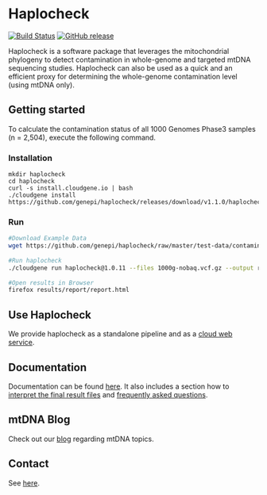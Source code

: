 # Haplocheck
[![Build Status](https://travis-ci.org/genepi/haplocheck.svg?branch=master)](https://travis-ci.org/genepi/haplocheck)
[![GitHub release](https://img.shields.io/github/release/genepi/haplocheck.svg)](https://GitHub.com/genepi/haplocheck/releases/)

Haplocheck is a software package that leverages the mitochondrial phylogeny to detect contamination in whole-genome and targeted mtDNA sequencing studies. Haplocheck can also be used as a quick and an efficient proxy for determining the whole-genome contamination level (using mtDNA only).  

## Getting started
To calculate the contamination status of all 1000 Genomes Phase3 samples (n = 2,504), execute the following command.  

### Installation

    mkdir haplocheck 
    cd haplocheck
    curl -s install.cloudgene.io | bash 
    ./cloudgene install https://github.com/genepi/haplocheck/releases/download/v1.1.0/haplocheck.zip 

### Run 
```sh
#Download Example Data
wget https://github.com/genepi/haplocheck/raw/master/test-data/contamination/1000G/all/1000g-nobaq.vcf.gz 
    
#Run haplocheck
./cloudgene run haplocheck@1.0.11 --files 1000g-nobaq.vcf.gz --output results  
    
#Open results in Browser
firefox results/report/report.html
```

## Use Haplocheck
We provide haplocheck as a standalone pipeline and as a [cloud web service](https://mitoverse.i-med.ac.at). 

## Documentation
Documentation can be found [here](https://mitoverse.readthedocs.io/en/latest). It also includes a section how to [interpret the final result files](https://mitoverse.readthedocs.io/en/latest/interpret/) and [frequently asked questions](https://mitoverse.readthedocs.io/en/latest/faq).

## mtDNA Blog
Check out our [blog](http://haplogrep.i-med.ac.at/blog/) regarding mtDNA topics.

## Contact
See [here](https://mitoverse.readthedocs.io/en/latest/contact/).
